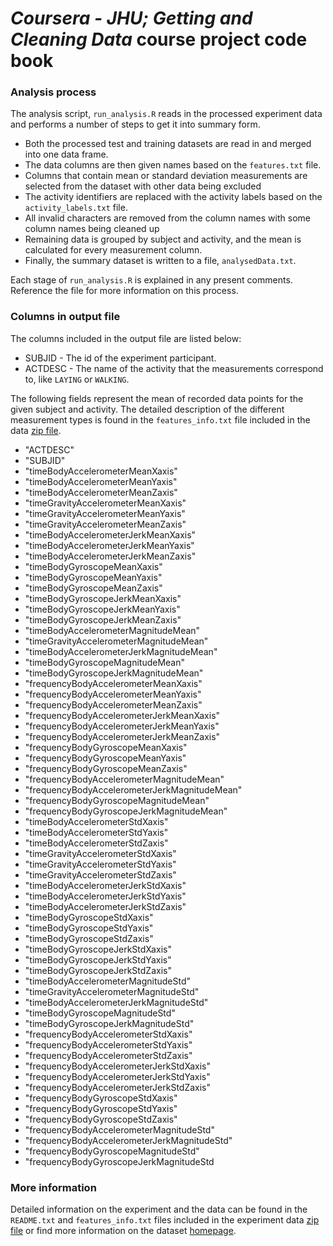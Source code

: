 # *Coursera - JHU; Getting and Cleaning Data* course project code book

### Analysis process
The analysis script, `run_analysis.R` reads in the processed experiment data and performs a number of steps to get it into summary form.
 - Both the processed test and training datasets are read in and merged into one data frame.
 - The data columns are then given names based on the `features.txt` file.
 - Columns that contain mean or standard deviation measurements are selected from the dataset with other data being excluded
 - The activity identifiers are replaced with the activity labels based on the `activity_labels.txt` file.
 - All invalid characters are removed from the column names with some column names being cleaned up
 - Remaining data is grouped by subject and activity, and the mean is calculated for every measurement column.
 - Finally, the summary dataset is written to a file, `analysedData.txt`.

Each stage of `run_analysis.R` is explained in any present comments. Reference the file for more information on this process.

### Columns in output file
The columns included in the output file are listed below:
  - SUBJID - The id of the experiment participant.
  - ACTDESC - The name of the activity that the measurements correspond to, like `LAYING` or `WALKING`.

The following fields represent the mean of recorded data points for the given subject and activity. 
The detailed description of the different measurement types is found in the `features_info.txt` file included in the data [zip file](https://d396qusza40orc.cloudfront.net/getdata%2Fprojectfiles%2FUCI%20HAR%20Dataset.zip).

- "ACTDESC"
- "SUBJID" 
- "timeBodyAccelerometerMeanXaxis"
- "timeBodyAccelerometerMeanYaxis"
- "timeBodyAccelerometerMeanZaxis"
- "timeGravityAccelerometerMeanXaxis"
- "timeGravityAccelerometerMeanYaxis"
- "timeGravityAccelerometerMeanZaxis"
- "timeBodyAccelerometerJerkMeanXaxis"
- "timeBodyAccelerometerJerkMeanYaxis"
- "timeBodyAccelerometerJerkMeanZaxis"
- "timeBodyGyroscopeMeanXaxis"
- "timeBodyGyroscopeMeanYaxis"
- "timeBodyGyroscopeMeanZaxis"
- "timeBodyGyroscopeJerkMeanXaxis"
- "timeBodyGyroscopeJerkMeanYaxis"
- "timeBodyGyroscopeJerkMeanZaxis"
- "timeBodyAccelerometerMagnitudeMean"
- "timeGravityAccelerometerMagnitudeMean"
- "timeBodyAccelerometerJerkMagnitudeMean"
- "timeBodyGyroscopeMagnitudeMean"
- "timeBodyGyroscopeJerkMagnitudeMean"
- "frequencyBodyAccelerometerMeanXaxis"
- "frequencyBodyAccelerometerMeanYaxis"
- "frequencyBodyAccelerometerMeanZaxis" 
- "frequencyBodyAccelerometerJerkMeanXaxis"
- "frequencyBodyAccelerometerJerkMeanYaxis" 
- "frequencyBodyAccelerometerJerkMeanZaxis"
- "frequencyBodyGyroscopeMeanXaxis"
- "frequencyBodyGyroscopeMeanYaxis"
- "frequencyBodyGyroscopeMeanZaxis"
- "frequencyBodyAccelerometerMagnitudeMean"
- "frequencyBodyAccelerometerJerkMagnitudeMean"
- "frequencyBodyGyroscopeMagnitudeMean"
- "frequencyBodyGyroscopeJerkMagnitudeMean" 
- "timeBodyAccelerometerStdXaxis"
- "timeBodyAccelerometerStdYaxis" 
- "timeBodyAccelerometerStdZaxis"
- "timeGravityAccelerometerStdXaxis"
- "timeGravityAccelerometerStdYaxis" 
- "timeGravityAccelerometerStdZaxis" 
- "timeBodyAccelerometerJerkStdXaxis" 
- "timeBodyAccelerometerJerkStdYaxis" 
- "timeBodyAccelerometerJerkStdZaxis"
- "timeBodyGyroscopeStdXaxis" 
- "timeBodyGyroscopeStdYaxis"
- "timeBodyGyroscopeStdZaxis" 
- "timeBodyGyroscopeJerkStdXaxis" 
- "timeBodyGyroscopeJerkStdYaxis" 
- "timeBodyGyroscopeJerkStdZaxis" 
- "timeBodyAccelerometerMagnitudeStd" 
- "timeGravityAccelerometerMagnitudeStd" 
- "timeBodyAccelerometerJerkMagnitudeStd" 
- "timeBodyGyroscopeMagnitudeStd" 
- "timeBodyGyroscopeJerkMagnitudeStd" 
- "frequencyBodyAccelerometerStdXaxis" 
- "frequencyBodyAccelerometerStdYaxis" 
- "frequencyBodyAccelerometerStdZaxis" 
- "frequencyBodyAccelerometerJerkStdXaxis" 
- "frequencyBodyAccelerometerJerkStdYaxis"
- "frequencyBodyAccelerometerJerkStdZaxis"
- "frequencyBodyGyroscopeStdXaxis"
- "frequencyBodyGyroscopeStdYaxis"
- "frequencyBodyGyroscopeStdZaxis" 
- "frequencyBodyAccelerometerMagnitudeStd" 
- "frequencyBodyAccelerometerJerkMagnitudeStd" 
- "frequencyBodyGyroscopeMagnitudeStd"
- "frequencyBodyGyroscopeJerkMagnitudeStd

### More information
Detailed information on the experiment and the data can be found in the `README.txt` and `features_info.txt` files included in the experiment data [zip file](https://d396qusza40orc.cloudfront.net/getdata%2Fprojectfiles%2FUCI%20HAR%20Dataset.zip) or find more information on the dataset [homepage](http://archive.ics.uci.edu/ml/datasets/Human+Activity+Recognition+Using+Smartphones).


